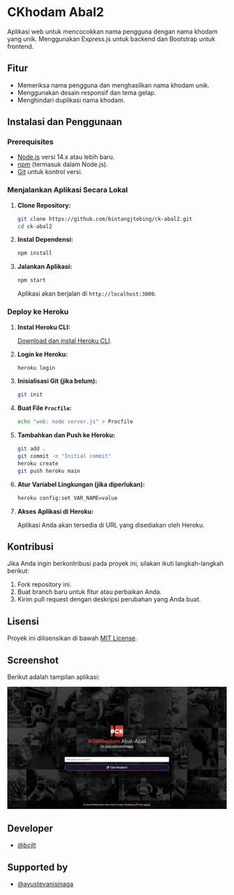 # CKhodam Abal2
Aplikasi web untuk mencocokkan nama pengguna dengan nama khodam yang unik. Menggunakan Express.js untuk backend dan Bootstrap untuk frontend.

## Fitur
- Memeriksa nama pengguna dan menghasilkan nama khodam unik.
- Menggunakan desain responsif dan tema gelap.
- Menghindari duplikasi nama khodam.

## Instalasi dan Penggunaan

### Prerequisites

- [Node.js](https://nodejs.org/) versi 14.x atau lebih baru.
- [npm](https://www.npmjs.com/) (termasuk dalam Node.js).
- [Git](https://git-scm.com/) untuk kontrol versi.

### Menjalankan Aplikasi Secara Lokal

1. **Clone Repository:**

   ```bash
   git clone https://github.com/bintangjtobing/ck-abal2.git
   cd ck-abal2
   ```

2. **Instal Dependensi:**

   ```bash
   npm install
   ```

3. **Jalankan Aplikasi:**

   ```bash
   npm start
   ```

   Aplikasi akan berjalan di `http://localhost:3000`.

### Deploy ke Heroku

1. **Instal Heroku CLI:**

   [Download dan instal Heroku CLI](https://devcenter.heroku.com/articles/heroku-cli).

2. **Login ke Heroku:**

   ```bash
   heroku login
   ```

3. **Inisialisasi Git (jika belum):**

   ```bash
   git init
   ```

4. **Buat File `Procfile`:**

   ```bash
   echo "web: node server.js" > Procfile
   ```

5. **Tambahkan dan Push ke Heroku:**

   ```bash
   git add .
   git commit -m "Initial commit"
   heroku create
   git push heroku main
   ```

6. **Atur Variabel Lingkungan (jika diperlukan):**

   ```bash
   heroku config:set VAR_NAME=value
   ```

7. **Akses Aplikasi di Heroku:**

   Aplikasi Anda akan tersedia di URL yang disediakan oleh Heroku.

## Kontribusi
Jika Anda ingin berkontribusi pada proyek ini, silakan ikuti langkah-langkah berikut:
1. Fork repository ini.
2. Buat branch baru untuk fitur atau perbaikan Anda.
3. Kirim pull request dengan deskripsi perubahan yang Anda buat.

## Lisensi
Proyek ini dilisensikan di bawah [MIT License](LICENSE).

## Screenshot
Berikut adalah tampilan aplikasi:

![Screenshot](image.png)

## Developer
- [@bcjlt](https://github.com/bcjlt)
## Supported by
- [@ayustevanisinaga](https://github.com/ayustevanisinaga)
```